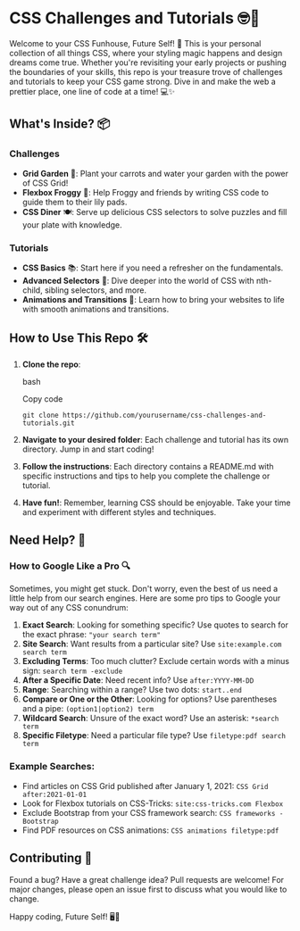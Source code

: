 # CSS Challenges and Tutorials 🤓🎨

Welcome to your CSS Funhouse, Future Self! 🎉 This is your personal collection of all things CSS, where your styling magic happens and design dreams come true. Whether you're revisiting your early projects or pushing the boundaries of your skills, this repo is your treasure trove of challenges and tutorials to keep your CSS game strong. Dive in and make the web a prettier place, one line of code at a time! 💻✨

## What's Inside? 📦

### Challenges

- **Grid Garden** 🥕: Plant your carrots and water your garden with the power of CSS Grid!
- **Flexbox Froggy** 🐸: Help Froggy and friends by writing CSS code to guide them to their lily pads.
- **CSS Diner** 🍽: Serve up delicious CSS selectors to solve puzzles and fill your plate with knowledge.

### Tutorials

- **CSS Basics** 📚: Start here if you need a refresher on the fundamentals.
- **Advanced Selectors** 🚀: Dive deeper into the world of CSS with nth-child, sibling selectors, and more.
- **Animations and Transitions** 🎥: Learn how to bring your websites to life with smooth animations and transitions.

## How to Use This Repo 🛠️

1.  **Clone the repo**:

    bash

    Copy code

    `git clone https://github.com/yourusername/css-challenges-and-tutorials.git`

2.  **Navigate to your desired folder**: Each challenge and tutorial has its own directory. Jump in and start coding!
3.  **Follow the instructions**: Each directory contains a README.md with specific instructions and tips to help you complete the challenge or tutorial.
4.  **Have fun!**: Remember, learning CSS should be enjoyable. Take your time and experiment with different styles and techniques.

## Need Help? 🤔

### How to Google Like a Pro 🔍

Sometimes, you might get stuck. Don't worry, even the best of us need a little help from our search engines. Here are some pro tips to Google your way out of any CSS conundrum:

1.  **Exact Search**: Looking for something specific? Use quotes to search for the exact phrase: `"your search term"`
2.  **Site Search**: Want results from a particular site? Use `site:example.com search term`
3.  **Excluding Terms**: Too much clutter? Exclude certain words with a minus sign: `search term -exclude`
4.  **After a Specific Date**: Need recent info? Use `after:YYYY-MM-DD`
5.  **Range**: Searching within a range? Use two dots: `start..end`
6.  **Compare or One or the Other**: Looking for options? Use parentheses and a pipe: `(option1|option2) term`
7.  **Wildcard Search**: Unsure of the exact word? Use an asterisk: `*search term`
8.  **Specific Filetype**: Need a particular file type? Use `filetype:pdf search term`

### Example Searches:

- Find articles on CSS Grid published after January 1, 2021: `CSS Grid after:2021-01-01`
- Look for Flexbox tutorials on CSS-Tricks: `site:css-tricks.com Flexbox`
- Exclude Bootstrap from your CSS framework search: `CSS frameworks -Bootstrap`
- Find PDF resources on CSS animations: `CSS animations filetype:pdf`

## Contributing 🙌

Found a bug? Have a great challenge idea? Pull requests are welcome! For major changes, please open an issue first to discuss what you would like to change.

Happy coding, Future Self! 🖥️🎉
